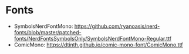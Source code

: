 # Fonts

- SymbolsNerdFontMono: <https://github.com/ryanoasis/nerd-fonts/blob/master/patched-fonts/NerdFontsSymbolsOnly/SymbolsNerdFontMono-Regular.ttf>
- ComicMono: <https://dtinth.github.io/comic-mono-font/ComicMono.ttf>
